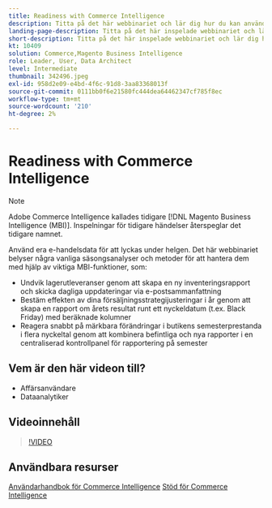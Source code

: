 ```yaml
---
title: Readiness with Commerce Intelligence
description: Titta på det här webbinariet och lär dig hur du kan använda dina e-handelsdata för att lyckas under semestersäsongen.
landing-page-description: Titta på det här inspelade webbinariet och lär dig hur du kan använda dina e-handelsdata för att lyckas under semestersäsongen.
short-description: Titta på det här inspelade webbinariet och lär dig hur du kan använda dina e-handelsdata för att lyckas under semestersäsongen.
kt: 10409
solution: Commerce,Magento Business Intelligence
role: Leader, User, Data Architect
level: Intermediate
thumbnail: 342496.jpeg
exl-id: 958d2e09-e4bd-4f6c-91d8-3aa83368013f
source-git-commit: 0111bb0f6e21580fc444dea64462347cf785f8ec
workflow-type: tm+mt
source-wordcount: '210'
ht-degree: 2%

---
```


# Readiness with Commerce Intelligence

>[!NOTE]
>
>Adobe Commerce Intelligence kallades tidigare [!DNL Magento Business Intelligence (MBI)]. Inspelningar för tidigare händelser återspeglar det tidigare namnet.

Använd era e-handelsdata för att lyckas under helgen. Det här webbinariet belyser några vanliga säsongsanalyser och metoder för att hantera dem med hjälp av viktiga MBI-funktioner, som:

- Undvik lagerutleveranser genom att skapa en ny inventeringsrapport och skicka dagliga uppdateringar via e-postsammanfattning
- Bestäm effekten av dina försäljningsstrategijusteringar i år genom att skapa en rapport om årets resultat runt ett nyckeldatum (t.ex. Black Friday) med beräknade kolumner
- Reagera snabbt på märkbara förändringar i butikens semesterprestanda i flera nyckeltal genom att kombinera befintliga och nya rapporter i en centraliserad kontrollpanel för rapportering på semester

## Vem är den här videon till?

- Affärsanvändare
- Dataanalytiker

## Videoinnehåll

>[!VIDEO](https://video.tv.adobe.com/v/342496?quality=12&learn=on)

## Användbara resurser

[Användarhandbok för Commerce Intelligence](https://experienceleague.adobe.com/docs/commerce-business-intelligence/mbi/guide-overview.html?lang=sv)
[Stöd för Commerce Intelligence](https://experienceleague.adobe.com/docs/commerce-knowledge-base/kb/troubleshooting/miscellaneous/mbi-service-policies.html)

